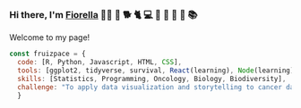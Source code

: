 ### Hi there, I'm [Fiorella](https://www.linkedin.com/in/fruizpace/) 👩‍🎤 🤟 🐕 🐈 💻 🌲 🌅 🌻 🐋 📚 
Welcome to my page!

```js 
const fruizpace = {
  code: [R, Python, Javascript, HTML, CSS],
  tools: [ggplot2, tidyverse, survival, React(learning), Node(learning)],
  skills: [Statistics, Programming, Oncology, Biology, Biodiversity],
  challenge: "To apply data visualization and storytelling to cancer data"
  }
```



<!--
**fruizpace/fruizpace** is a ✨ _special_ ✨ repository because its `README.md` (this file) appears on your GitHub profile.

Here are some ideas to get you started:

- 🔭 I’m currently working on ...
- 🌱 I’m currently learning ...
- 👯 I’m looking to collaborate on ...
- 🤔 I’m looking for help with ...
- 💬 Ask me about ...
- 📫 How to reach me: ...
- 😄 Pronouns: ...
- ⚡ Fun fact: ...
-->
